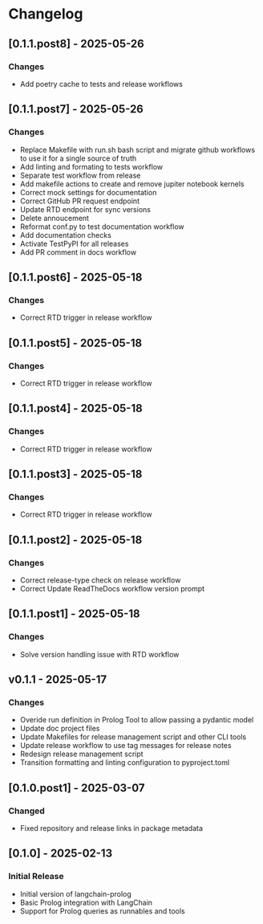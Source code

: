 # Changelog
## [0.1.1.post8] - 2025-05-26

 ### Changes
- Add poetry cache to tests and release workflows



## [0.1.1.post7] - 2025-05-26

 ### Changes
- Replace Makefile with run.sh bash script and migrate github workflows to use it for a single source of truth
- Add linting and formating to tests workflow
- Separate test workflow from release
- Add makefile actions to create and remove jupiter notebook kernels
- Correct mock settings for documentation
- Correct GitHub PR request endpoint
- Update RTD endpoint for sync versions
- Delete annoucement
- Reformat conf.py to test documentation workflow
- Add documentation checks
- Activate TestPyPI for all releases
- Add PR comment in docs workflow


## [0.1.1.post6] - 2025-05-18

 ### Changes
- Correct RTD trigger in release workflow



## [0.1.1.post5] - 2025-05-18

 ### Changes
- Correct RTD trigger in release workflow



## [0.1.1.post4] - 2025-05-18

 ### Changes
- Correct RTD trigger in release workflow



## [0.1.1.post3] - 2025-05-18

 ### Changes
- Correct RTD trigger in release workflow



## [0.1.1.post2] - 2025-05-18

 ### Changes
- Correct release-type check on release workflow
- Correct Update ReadTheDocs workflow version prompt



## [0.1.1.post1] - 2025-05-18

 ### Changes
- Solve version handling issue with RTD workflow


## v0.1.1 - 2025-05-17

 ### Changes
- Overide run definition in Prolog Tool to allow passing a pydantic model
- Update doc project files
- Update Makefiles for release management script and other CLI tools
- Update release workflow to use tag messages for release notes
- Redesign release management script
- Transition formatting and linting configuration to pyproject.toml


## [0.1.0.post1] - 2025-03-07

### Changed
- Fixed repository and release links in package metadata

## [0.1.0] - 2025-02-13

### Initial Release
* Initial version of langchain-prolog
* Basic Prolog integration with LangChain
* Support for Prolog queries as runnables and tools
